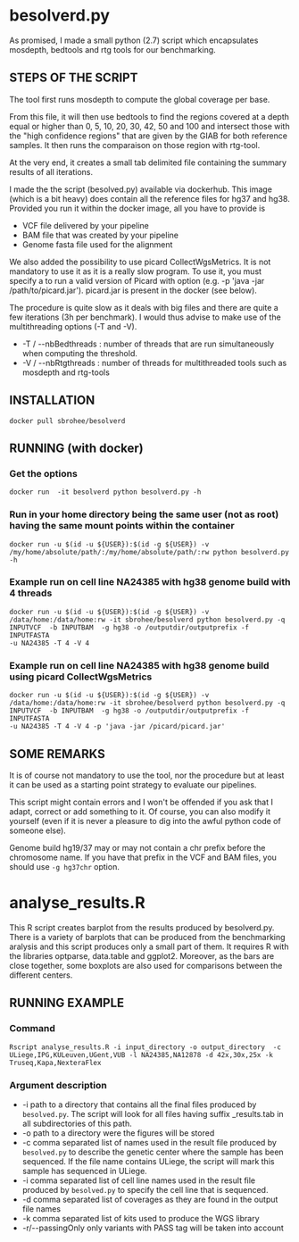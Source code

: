 # besolverd.py

As promised, I made a small python (2.7) script which encapsulates
mosdepth, bedtools and rtg tools for our benchmarking.

## STEPS OF THE SCRIPT

The tool first runs mosdepth to compute the global coverage per base.

From this file, it will then use bedtools to find the regions covered
at a depth equal or higher than 0, 5, 10, 20, 30, 42, 50 and 100 and
intersect those with the "high confidence regions" that are given by the
GIAB for both reference samples. It then runs the comparaison on those
region with rtg-tool.

At the very end, it creates a small tab delimited file containing the
summary results of all iterations.

I made the the script (besolved.py) available via dockerhub. This image
(which is a bit heavy) does contain all the reference files for hg37 and
hg38. Provided you run it within the docker image, all you have to
provide is

- VCF file delivered by your pipeline
- BAM file that was created by your pipeline
- Genome fasta file used for the alignment

We also added the possibility to use picard CollectWgsMetrics. It is not mandatory to use it as it is a really slow program. To use it, you must specify a to run a valid version of Picard with option (e.g. -p 'java -jar /path/to/picard.jar'). picard.jar is present in the docker (see below).

The procedure is quite slow as it deals with big files and there are
quite a few iterations (3h per benchmark). I would thus advise to make use of the multithreading options (-T and -V).

* -T / --nbBedthreads : number of threads that are run simultaneously when computing the threshold.
* -V / --nbRtgthreads : number of threads for multithreaded tools such as mosdepth and rtg-tools


## INSTALLATION

```
docker pull sbrohee/besolverd
```

## RUNNING (with docker)

### Get the options

```
docker run  -it besolverd python besolverd.py -h
```

### Run in your home directory being the same user (not as root) having the same mount points within the container

```
docker run -u $(id -u ${USER}):$(id -g ${USER}) -v
/my/home/absolute/path/:/my/home/absolute/path/:rw python besolverd.py  -h
```

### Example run on cell line NA24385 with hg38 genome build with 4 threads

```
docker run -u $(id -u ${USER}):$(id -g ${USER}) -v
/data/home:/data/home:rw -it sbrohee/besolverd python besolverd.py -q
INPUTVCF  -b INPUTBAM  -g hg38 -o /outputdir/outputprefix -f INPUTFASTA
-u NA24385 -T 4 -V 4 
```

### Example run on cell line NA24385 with hg38 genome build using picard CollectWgsMetrics

```
docker run -u $(id -u ${USER}):$(id -g ${USER}) -v
/data/home:/data/home:rw -it sbrohee/besolverd python besolverd.py -q
INPUTVCF  -b INPUTBAM  -g hg38 -o /outputdir/outputprefix -f INPUTFASTA
-u NA24385 -T 4 -V 4 -p 'java -jar /picard/picard.jar'
```

## SOME REMARKS

It is of course not mandatory to use the tool, nor the procedure but at
least it can be used as a starting point strategy to evaluate our pipelines.

This script might contain errors and I won't be offended if you ask that I adapt, correct or add something to
it. Of course, you can also modify it yourself (even if
it is never a pleasure to dig into the awful python code of someone else).

Genome build hg19/37 may or may not contain a chr prefix before the chromosome name. If you have that prefix in the VCF and BAM files, you should use `-g hg37chr` option.

# analyse_results.R

This R script creates barplot from the results produced by besolverd.py. There is a variety of barplots that can be produced from the benchmarking aralysis and this script produces only a small part of them. It requires R with the libraries optparse, data.table and ggplot2. Moreover, as the bars are close together, some boxplots are also used for comparisons between the different centers.

## RUNNING EXAMPLE
### Command

```
Rscript analyse_results.R -i input_directory -o output_directory  -c ULiege,IPG,KULeuven,UGent,VUB -l NA24385,NA12878 -d 42x,30x,25x -k Truseq,Kapa,NexteraFlex

```

### Argument description

* -i path to a directory that contains all the final files produced by ```besolved.py```. The script will look for all files having suffix _results.tab in all subdirectories of this path.
* -o path to a directory were the figures will be stored
* -c comma separated list of names used in the result file produced by ```besolved.py``` to describe the genetic center where the sample has been sequenced. If the file name contains ULiege, the script will mark this sample has sequenced in ULiege.
* -i comma separated list of cell line names used in the result file produced by ```besolved.py``` to specify the cell line that is sequenced.
* -d comma separated list of coverages as they are found in the output file names
* -k comma separated list of kits used to produce the WGS library
* -r/--passingOnly only variants with PASS tag will be taken into account

